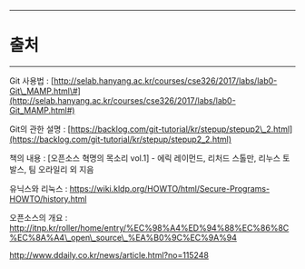
---

# 출처

---

Git 사용법 : [http://selab.hanyang.ac.kr/courses/cse326/2017/labs/lab0-Git\_MAMP.html\#](http://selab.hanyang.ac.kr/courses/cse326/2017/labs/lab0-Git_MAMP.html#)

Git의 관한 설명 : [https://backlog.com/git-tutorial/kr/stepup/stepup2\_2.html](https://backlog.com/git-tutorial/kr/stepup/stepup2_2.html)

책의 내용 : \[오픈소스 혁명의 목소리 vol.1\] - 에릭 레이먼드, 리처드 스톨만, 리누스 토발스, 팀 오라일리 외 지음



유닉스와 리눅스 : https://wiki.kldp.org/HOWTO/html/Secure-Programs-HOWTO/history.html

오픈소스의 개요  : http://itnp.kr/roller/home/entry/%EC%98%A4%ED%94%88%EC%86%8C%EC%8A%A4\_open\_source\_%EA%B0%9C%EC%9A%94



http://www.ddaily.co.kr/news/article.html?no=115248

